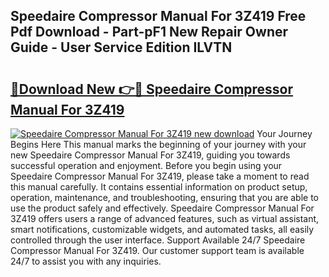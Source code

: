 ## Speedaire Compressor Manual For 3Z419 Free Pdf Download - Part-pF1 New Repair Owner Guide - User Service Edition ILVTN

# <h2><a href="http://bc53069.oget.top/?id=Speedaire+Compressor+Manual+For+3Z419">🔗Download New 👉🔴 Speedaire Compressor Manual For 3Z419</a></h2>

[![Speedaire Compressor Manual For 3Z419 new download](https://i.imgur.com/5g1atiW.png)](http://bc53069.oget.top/?id=Speedaire+Compressor+Manual+For+3Z419)
Your Journey Begins Here This manual marks the beginning of your journey with your new Speedaire Compressor Manual For 3Z419, guiding you towards successful operation and enjoyment. Before you begin using your Speedaire Compressor Manual For 3Z419, please take a moment to read this manual carefully. It contains essential information on product setup, operation, maintenance, and troubleshooting, ensuring that you are able to use the product safely and effectively. Speedaire Compressor Manual For 3Z419 offers users a range of advanced features, such as virtual assistant, smart notifications, customizable widgets, and automated tasks, all easily controlled through the user interface. Support Available 24/7 Speedaire Compressor Manual For 3Z419. Our customer support team is available 24/7 to assist you with any inquiries.
